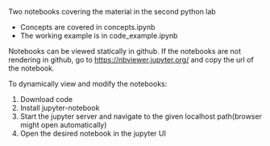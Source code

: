 Two notebooks covering the material in the second python lab
- Concepts are covered in concepts.ipynb 
- The working example is in code_example.ipynb 

Notebooks can be viewed statically in github. If the notebooks are not rendering in github, go to https://nbviewer.jupyter.org/ and copy the url of the notebook.

To dynamically view and modify the notebooks:
1. Download code
2. Install jupyter-notebook
3. Start the jupyter server and navigate to the given localhost path(browser might open automatically)
4. Open the desired notebook in the jupyter UI  

